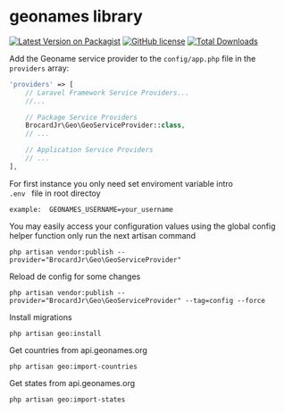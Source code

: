 # geonames library

[![Latest Version on Packagist](https://img.shields.io/packagist/v/brocard/geolocation.svg?style=flat-square)](https://packagist.org/packages/brocard/geolocation)
[![GitHub license](https://img.shields.io/badge/license-MIT-blue.svg?style=flat-square)](https://raw.githubusercontent.com/brocard/geonames/master/LICENSE.md)
[![Total Downloads](https://img.shields.io/packagist/dt/brocard/geolocation.svg?style=flat-square)](https://packagist.org/packages/brocard/geolocation)

Add the Geoname service provider to the <code>config/app.php</code> file in the <code>providers</code> array:

```php
'providers' => [
    // Laravel Framework Service Providers...
    //...

    // Package Service Providers
    BrocardJr\Geo\GeoServiceProvider::class,
    // ...

    // Application Service Providers
    // ...
],
```

For first instance you only need set enviroment variable intro <code> .env </code> file in root directoy
```
example:  GEONAMES_USERNAME=your_username
```

You may easily access your configuration values using the global config helper function only run the next artisan command
```
php artisan vendor:publish --provider="BrocardJr\Geo\GeoServiceProvider"
```

Reload de config for some changes
```
php artisan vendor:publish --provider="BrocardJr\Geo\GeoServiceProvider" --tag=config --force
```

Install migrations
```
php artisan geo:install
```

Get countries from api.geonames.org
```
php artisan geo:import-countries
```

Get states from api.geonames.org
```
php artisan geo:import-states
```
